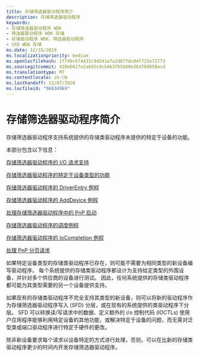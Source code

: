 ```yaml
---
title: 存储筛选器驱动程序简介
description: 存储筛选器驱动程序
keywords:
- 存储筛选器驱动程序 WDK
- 筛选器驱动程序 WDK 存储
- 存储驱动程序 WDK，筛选器驱动程序
- SFD WDK 存储
ms.date: 12/15/2019
ms.localizationpriority: medium
ms.openlocfilehash: 1f749c674431c9d541e7a2d87fdc04f721e72773
ms.sourcegitcommit: 418e6617e2a695c9cb4b37b5b60e264760858acd
ms.translationtype: MT
ms.contentlocale: zh-CN
ms.lasthandoff: 12/07/2020
ms.locfileid: "96834969"
---
```

# <a name="introduction-to-storage-filter-drivers"></a>存储筛选器驱动程序简介

存储筛选器驱动程序支持系统提供的存储类驱动程序未提供的特定于设备的功能。

本部分包含以下信息：

[存储筛选器驱动程序的 I/O 请求支持](storage-filter-driver-s-support-of-i-o-requests.md)

[存储筛选器驱动程序的特定于设备类型的功能](storage-filter-driver-s-device-type-specific-functionality.md)

[存储筛选器驱动程序的 DriverEntry 例程](storage-filter-driver-s-driverentry-routine.md)

[存储筛选器驱动程序的 AddDevice 例程](storage-filter-driver-s-adddevice-routine.md)

[处理存储筛选器驱动程序中的 PnP 启动](handling-pnp-start-in-a-storage-filter-driver.md)

[存储筛选器驱动程序的调度例程](storage-filter-driver-s-dispatch-routines.md)

[存储筛选器驱动程序的 IoCompletion 例程](storage-filter-driver-s-iocompletion-routines.md)

[处理 PnP 分页请求](handling-pnp-paging-requests.md)

如果特定设备类型的存储类驱动程序已存在，则可能不需要为相同类型的新设备编写驱动程序。 每个系统提供的存储类驱动程序都设计为支持给定类型的外围设备，并针对多个供应商的设备进行测试。 因此，任何系统提供的存储类驱动程序都可能为其类型需要的另一个设备提供支持。

如果现有的存储类驱动程序不完全支持其类型的新设备，则可以将新的驱动程序作为存储筛选器驱动程序写入 (SFD) 分层，或在现有的系统提供的类驱动程序下分层。 SFD 可以转换读/写请求中的数据、定义额外的 i/o 控制代码 (IOCTLs) 使用户应用程序能够利用特定设备的其他功能，或解决特定于设备的问题，而无需对泛型类或端口驱动程序进行特定于硬件的更改。

除非新设备要求每个请求以设备特定的方式进行处理，否则，可以在比新的存储类驱动程序更少的时间内开发存储筛选器驱动程序。
